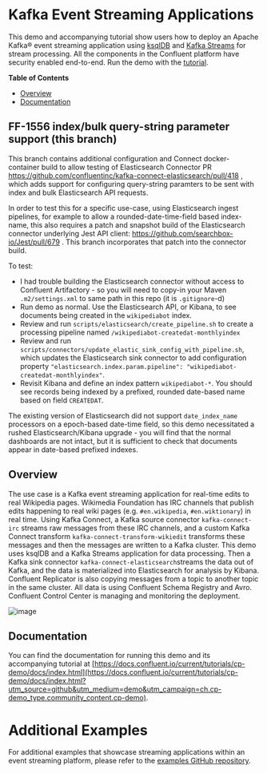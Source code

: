 # Kafka Event Streaming Applications

This demo and accompanying tutorial show users how to deploy an Apache Kafka® event streaming application using [ksqlDB](https://www.confluent.io/product/ksql/?utm_source=github&utm_medium=demo&utm_campaign=ch.cp-demo_type.community_content.cp-demo) and [Kafka Streams](https://docs.confluent.io/current/streams/index.html?utm_source=github&utm_medium=demo&utm_campaign=ch.cp-demo_type.community_content.cp-demo) for stream processing. All the components in the Confluent platform have security enabled end-to-end. Run the demo with the [tutorial](https://docs.confluent.io/current/tutorials/cp-demo/docs/index.html?utm_source=github&utm_medium=demo&utm_campaign=ch.cp-demo_type.community_content.cp-demo).

**Table of Contents**

- [Overview](#overview)
- [Documentation](#documentation)

## FF-1556 index/bulk query-string parameter support (this branch)

This branch contains additional configuration and Connect docker-container build to allow testing of Elasticsearch Connector PR https://github.com/confluentinc/kafka-connect-elasticsearch/pull/418 , which adds support for configuring query-string paramters to be sent with index and bulk Elasticsearch API requests.

In order to test this for a specific use-case, using Elasticsearch ingest pipelines, for example to allow a rounded-date-time-field based index-name, this also requires a patch and snapshot build of the Elasticsearch connector underlying Jest API client: https://github.com/searchbox-io/Jest/pull/679 .  This branch incorporates that patch into the connector build.

To test:

- I had trouble building the Elasticsearch connector without access to Confluent Artifactory - so you will need to copy-in your Maven `.m2/settings.xml` to same path in this repo (it is `.gitignore`-d)
- Run demo as normal.  Use the Elasticsearch API, or Kibana, to see documents being created in the `wikipediabot` index.
- Review and run `scripts/elasticsearch/create_pipeline.sh` to create a processing pipeline named `/wikipediabot-createdat-monthlyindex`
- Review and run `scripts/connectors/update_elastic_sink_config_with_pipeline.sh`, which updates the Elasticsearch sink connector to add configuration property `"elasticsearch.index.param.pipeline": "wikipediabot-createdat-monthlyindex"`.
- Revisit Kibana and define an index pattern `wikipediabot-*`.  You should see records being indexed by a prefixed, rounded date-based name based on field `CREATEDAT`.

The existing version of Elasticsearch did not support `date_index_name` processors on a epoch-based date-time field, so this demo necessitated a rushed Elasticsearch/Kibana upgrade - you will find that the normal dashboards are not intact, but it is sufficient to check that documents appear in date-based prefixed indexes.

## Overview

The use case is a Kafka event streaming application for real-time edits to real Wikipedia pages.
Wikimedia Foundation has IRC channels that publish edits happening to real wiki pages (e.g. `#en.wikipedia`, `#en.wiktionary`) in real time.
Using Kafka Connect, a Kafka source connector `kafka-connect-irc` streams raw messages from these IRC channels, and a custom Kafka Connect transform `kafka-connect-transform-wikiedit` transforms these messages and then the messages are written to a Kafka cluster.
This demo uses ksqlDB and a Kafka Streams application for data processing.
Then a Kafka sink connector `kafka-connect-elasticsearch`streams the data out of Kafka, and the data is materialized into Elasticsearch for analysis by Kibana.
Confluent Replicator  is also copying messages from a topic to another topic in the same cluster.
All data is using Confluent Schema Registry and Avro.
Confluent Control Center is managing and monitoring the deployment.

![image](docs/images/cp-demo-overview.jpg)

## Documentation

You can find the documentation for running this demo and its accompanying tutorial at [https://docs.confluent.io/current/tutorials/cp-demo/docs/index.html](https://docs.confluent.io/current/tutorials/cp-demo/docs/index.html?utm_source=github&utm_medium=demo&utm_campaign=ch.cp-demo_type.community_content.cp-demo).

# Additional Examples

For additional examples that showcase streaming applications within an event streaming platform, please refer to the [examples GitHub repository](https://github.com/confluentinc/examples).
